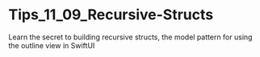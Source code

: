 # Tips_11_09_Recursive-Structs
Learn the secret to building recursive structs, the model pattern for using the outline view in SwiftUI
